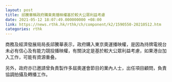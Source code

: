 ```yaml
---
layout: post
title: 邱騰華稱政府購東奧播映權基於較大公眾利益考慮
date: 2021-05-12 18:07:49.000000000 +08:00
link: https://news.rthk.hk/rthk/ch/component/k2/1590550-20210512.htm
categories: rthk
---
```


商務及經濟發展局局長邱騰華表示，政府購入東京奧運播映權，是因為持牌電視台未必有信心及有能力競投播映權，有關決定是基於較大公眾利益考慮，如果港台加入工作，可能有資源重叠。

另外，政府亦已邀請曾負責製作多屆奧運會節目的業內人士，出任項目顧問，負責協調拍攝及轉播工作。
